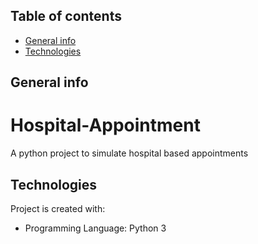 ## Table of contents
* [General info](#general-info)
* [Technologies](#technologies)

## General info
# Hospital-Appointment
A python project to simulate hospital based appointments
	
## Technologies
Project is created with:
* Programming Language: Python 3
